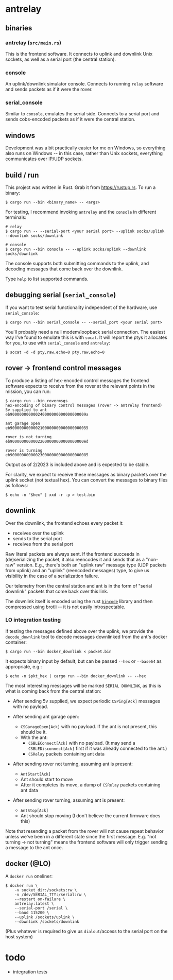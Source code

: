 # antrelay

## binaries

### antrelay (`src/main.rs`)

This is the frontend software. It connects to uplink and downlink Unix sockets,
as well as a serial port (the central station).

### console

An uplink/downlink simulator console. Connects to running `relay` software and
sends packets as if it were the rover.

### serial_console

Similar to `console`, emulates the serial side. Connects to a serial port and sends cobs-encoded
packets as if it were
the central station.

## windows

Development was a bit practically easier for me on Windows, so everything also runs on Windows -- in
this case, rather than Unix sockets, everything communicates over IP/UDP sockets.

## build / run

This project was written in Rust. Grab it from <https://rustup.rs>. To run a binary:

```console
$ cargo run --bin <binary_name> -- <args>
```

For testing, I recommend invoking `antrelay` and the `console` in different terminals:

```console
# relay
$ cargo run -- --serial-port <your serial port> --uplink socks/uplink --downlink socks/downlink

# console
$ cargo run --bin console -- --uplink socks/uplink --downlink socks/downlink
```

The console supports both submitting commands to the uplink, and decoding messages that come back
over the downlink.

Type `help` to list supported commands.

## debugging serial (`serial_console`)

If you want to test serial functionality independent of the hardware, use `serial_console`:

```console
$ cargo run --bin serial_console -- --serial_port <your serial port>
```

You'll probably need a null modem/loopback serial connection. The easiest way I've found to emulate
this is with
`socat`. It will report the ptys it allocates for you, to use with `serial_console` and `antrelay`:

```console
$ socat -d -d pty,raw,echo=0 pty,raw,echo=0
```

## rover -> frontend control messages
To produce a listing of hex-encoded control messages the frontend software expects to receive from
the rover at the relevant points in the mission, you can run:

```console
$ cargo run --bin rovermsgs
hex-encoding of binary control messages (rover -> antrelay frontend)
5v supplied to ant
eb900000000000240000000000000000009a

ant garage open
eb9000000000002100000000000000000055

rover is not turning
eb90000000000022000000000000000000ed

rover is turning
eb9000000000002300000000000000000085
```

Output as of 2/2023 is included above and is expected to be stable.

For clarity, we expect to receive these messages as binary packets over the uplink socket (not
textual hex). You can convert the messages to binary files as follows:

```shell
$ echo -n "$hex" | xxd -r -p > test.bin
```

## downlink
Over the downlink, the frontend echoes every packet it:

- receives over the uplink
- sends to the serial port
- receives from the serial port

Raw literal packets are always sent. If the frontend succeeds in (de)serializing the packet, it also
reencodes it and sends that as a "non-raw" version. E.g., there's both an "uplink raw" message type
(UDP packets from uplink) and an "uplink" (reencoded messages) type, to give us visibility in the
case of a serialization failure.

Our telemetry from the central station and ant is in the form of "serial downlink" packets that come
back over this link.

The downlink itself is encoded using the rust [`bincode`](https://docs.rs/bincode/latest/bincode/)
library and then compressed using brotli -- it is not easily introspectable.

### LO integration testing
If testing the messages defined above over the uplink, we provide the `decode_downlink` tool to
decode messages downlinked from the ant's docker container:

```shell
$ cargo run --bin docker_downlink < packet.bin
```

It expects binary input by default, but can be passed `--hex` or `--base64` as appropriate, e.g.:

```shell
$ echo -n $pkt_hex | cargo run --bin docker_downlink -- --hex
```

The most interesting messages will be marked `SERIAL DOWNLINK`, as this is what is coming back from
the central station:

- After sending 5v supplied, we expect periodic `CSPing[Ack]` messages with no payload.

- After sending ant garage open:
  - `CSGarageOpen[Ack]` with no payload. If the ant is not present, this should be it.
  - With the ant:
    - `CSBLEConnect[Ack]` with no payload. (It may send a `CSBLEDisconnect[Ack]` first if it was
       already connected to the ant.)
    - `CSRelay` packets containing ant data

- After sending rover not turning, assuming ant is present:
  - `AntStart[Ack]`
  - Ant should start to move
  - After it completes its move, a dump of `CSRelay` packets containing ant data

- After sending rover turning, assuming ant is present:
  - `AntStop[Ack]`
  - Ant should stop moving (I don't believe the current firmware does this)

Note that resending a packet from the rover will not cause repeat behavior unless we've been in a
different state since the first message. E.g. "not turning -> not turning" means the frontend
software will only trigger sending a message to the ant once.

## docker (@LO)

A `docker run` oneliner:

```console
$ docker run \
    -v socket_dir:/sockets:rw \
    -v /dev/SERIAL_TTY:/serial:rw \
    --restart on-failure \
    antrelay:latest \
    --serial-port /serial \
    --baud 115200 \
    --uplink /sockets/uplink \
    --downlink /sockets/downlink
```

(Plus whatever is required to give us `dialout`/access to the serial port on the host system)

# todo
- integration tests
